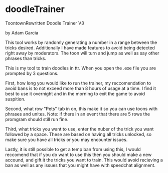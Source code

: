 # doodleTrainer
ToontownRewritten Doodle Trainer V3

by Adam Garcia

This tool works by randomly generating a number in a range between the tricks desired. Additionally I 
have made features to avoid being detected right away by moderators. The toon will turn and jump as
well as say other phrases than tricks.

This is my tool to train doodles in ttr. When you open the .exe file you are prompted by 3 questions.

First, how long you would like to run the trainer, my reccomendation to avoid bans is to not exceed
more than 8 hours of usage at a time. I find it best to use it overnight and in the morning to exit
the game to avoid suspition.

Second, what row "Pets" tab in on, this make it so you can use toons with phrases and unites. Note:
if there in an event that there are 5 rows the promgram should still run fine.

Third, what tricks you want to use, enter the nuber of the trick you want followed by a space. These
are based on having all tricks unlocked, so make sure you have all tricks or you may encounter issues.

Lastly, it is still possible to get a temp ban from using this, I would reccomend that if you do want
to use this then you should make a new accound, and gift it the tricks you want to train. This would
avoid recieving a ban as well as any issues that you might have with speedchat alignment.
